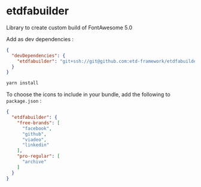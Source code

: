 # etdfabuilder

Library to create custom build of FontAwesome 5.0

Add as dev dependencies :

```json
{
  "devDependencies": {
    "etdfabuilder": "git+ssh://git@github.com:etd-framework/etdfabuilder.git#0.0.3"
  }
}
```

```bash
yarn install
```

To choose the icons to include in your bundle, add the following to `package.json` :

```json
{
  "etdfabuilder": {
    "free-brands": [
      "facebook",
      "github",
      "viadeo",
      "linkedin"
    ],
    "pro-regular": [
      "archive"
    ]
  }
}
```
